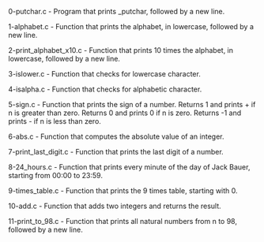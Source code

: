 0-putchar.c - Program that prints _putchar, followed by a new line.

1-alphabet.c - Function that prints the alphabet, in lowercase, followed by a new line.

2-print_alphabet_x10.c - Function that prints 10 times the alphabet, in lowercase, followed by a new line.

3-islower.c - Function that checks for lowercase character. 

4-isalpha.c - Function that checks for alphabetic character.

5-sign.c - Function that prints the sign of a number. Returns 1 and prints + if n is greater than zero. Returns 0 and prints 0 if n is zero. Returns -1 and prints - if n is less than zero.

6-abs.c - Function that computes the absolute value of an integer.

7-print_last_digit.c - Function that prints the last digit of a number.

8-24_hours.c - Function that prints every minute of the day of Jack Bauer, starting from 00:00 to 23:59.

9-times_table.c - Function that prints the 9 times table, starting with 0.

10-add.c - Function that adds two integers and returns the result.

11-print_to_98.c - Function that prints all natural numbers from n to 98, followed by a new line.
